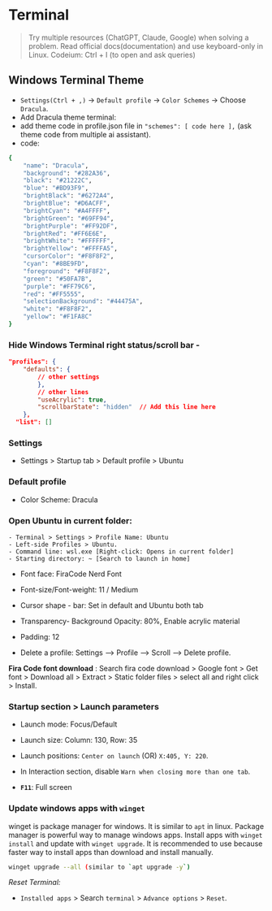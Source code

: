# Terminal

> Try multiple resources (ChatGPT, Claude, Google) when solving a problem.
> Read official docs(documentation) and use keyboard-only in Linux.
> Codeium: Ctrl + I (to open and ask queries)

## Windows Terminal Theme

- `Settings(Ctrl + ,)` -> `Default profile` -> `Color Schemes` -> Choose `Dracula`.
- Add Dracula theme terminal:
- add theme code in profile.json file in `"schemes": [ code here ],` (ask theme code from multiple ai assistant).
- code:

```bash
{
    "name": "Dracula",
    "background": "#282A36",
    "black": "#21222C",
    "blue": "#BD93F9",
    "brightBlack": "#6272A4",
    "brightBlue": "#D6ACFF",
    "brightCyan": "#A4FFFF",
    "brightGreen": "#69FF94",
    "brightPurple": "#FF92DF",
    "brightRed": "#FF6E6E",
    "brightWhite": "#FFFFFF",
    "brightYellow": "#FFFFA5",
    "cursorColor": "#F8F8F2",
    "cyan": "#8BE9FD",
    "foreground": "#F8F8F2",
    "green": "#50FA7B",
    "purple": "#FF79C6",
    "red": "#FF5555",
    "selectionBackground": "#44475A",
    "white": "#F8F8F2",
    "yellow": "#F1FA8C"
}
```

### Hide Windows Terminal right status/scroll bar -  

```json
"profiles": {
    "defaults": {
        // other settings
        },
        // other lines
        "useAcrylic": true,
        "scrollbarState": "hidden"  // Add this line here
    },
  "list": []
```

### Settings

- Settings > Startup tab > Default profile > Ubuntu

### Default profile

- Color Scheme: Dracula
### Open Ubuntu in current folder:
    - Terminal > Settings > Profile Name: Ubuntu
    - Left-side Profiles > Ubuntu.
    - Command line: wsl.exe [Right-click: Opens in current folder]
    - Starting directory: ~ [Search to launch in home]

    
- Font face: FiraCode Nerd Font
- Font-size/Font-weight: 11 / Medium

- Cursor shape - bar: Set in default and Ubuntu both tab
- Transparency- Background Opacity: 80%, Enable acrylic material
- Padding: 12

- Delete a profile: Settings --> Profile --> Scroll --> Delete profile.

**Fira Code font download** : Search fira code download > Google font > Get font > Download all > Extract > Static folder files > select all and right click > Install.

### Startup section > Launch parameters

- Launch mode: Focus/Default
- Launch size: Column: 130, Row: 35
- Launch positions: `Center on launch` (OR) `X:405, Y: 220`.

- In Interaction section, disable `Warn when closing more than one tab`.

- **`F11`**: Full screen

### Update windows apps with `winget`

winget is package manager for windows. It is similar to `apt` in linux. Package manager is powerful way to manage windows apps. Install apps with `winget install` and update with `winget upgrade`. It is recommended to use because faster way to install apps than download and install manually.

```bash
winget upgrade --all (similar to `apt upgrade -y`)
```

_Reset Terminal:_

- `Installed apps` > Search `terminal` > `Advance options` > `Reset`.


